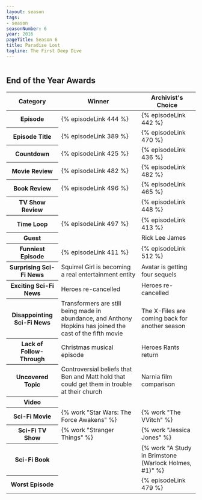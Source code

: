 ```yaml
---
layout: season
tags:
- season
seasonNumber: 6
year: 2016
pageTitle: Season 6
title: Paradise Lost
tagline: The First Deep Dive
---
```


<div class="columns">
<div class="column is-half">

</div>
</div>

<h2>End of the Year Awards</h2>
<table class="table is-striped">
    <thead>
        <tr>
            <th>Category</th>
            <th>Winner</th>
            <th class="archivist">Archivist's Choice</th>
        </tr>
    </thead>
    <tbody>
        <tr>
            <th>Episode</th>
            <td>{% episodeLink 444 %}</td>
            <td>{% episodeLink 442 %}</td>
        </tr>
        <tr>
            <th>Episode Title</th>
            <td>{% episodeLink 389 %}</td>
            <td>{% episodeLink 470 %}</td>
        </tr>
        <tr>
            <th>Countdown</th>
            <td>{% episodeLink 425 %}</td>
            <td>{% episodeLink 436 %}</td>
        </tr>
        <tr>
            <th>Movie Review</th>
            <td>{% episodeLink 482 %}</td>
            <td>{% episodeLink 482 %}</td>
        </tr>
        <tr>
            <th>Book Review</th>
            <td>{% episodeLink 496 %}</td>
            <td>{% episodeLink 465 %}</td>
        </tr>
        <tr>
            <th>TV Show Review</th>
            <td></td>
            <td>{% episodeLink 448 %}</td>
        </tr>
        <tr>
            <th>Time Loop</th>
            <td>{% episodeLink 497 %}</td>
            <td>{% episodeLink 413 %}</td>
        </tr>
        <tr>
            <th>Guest</th>
            <td></td>
            <td>Rick Lee James</td>
        </tr>
        <tr>
            <th>Funniest Episode</th>
            <td>{% episodeLink 411 %}</td>
            <td>{% episodeLink 512 %}</td>
        </tr>
        <tr>
            <th>Surprising Sci-Fi News</th>
            <td>Squirrel Girl is becoming a real entertainment entity</td>
            <td>Avatar is getting four sequels</td>
        </tr>
        <tr>
            <th>Exciting Sci-Fi News</th>
            <td>Heroes re-cancelled</td>
            <td>Heroes re-cancelled</td>
        </tr>
        <tr>
            <th>Disappointing Sci-Fi News</th>
            <td>Transformers are still being made in abundance, and Anthony Hopkins has joined the cast of the fifth movie</td>
            <td>The X-Files are coming back for another season</td>
        </tr>
        <tr>
            <th>Lack of Follow-Through</th>
            <td>Christmas musical episode</td>
            <td>Heroes Rants return</td>
        </tr>
        <tr>
            <th>Uncovered Topic</th>
            <td>Controversial beliefs that Ben and Matt hold that could get them in trouble at their church</td>
            <td>Narnia film comparison</td>
        </tr>
        <tr>
            <th>Video</th>
            <td><a href="https://www.youtube.com/watch?v=mXv5kWkqUsQ"></a></td>
            <td><a href="https://www.youtube.com/watch?v=_SXP4mn0zI0"></a></td>
        </tr>
        <tr>
            <th>Sci-Fi Movie</th>
            <td>{% work "Star Wars: The Force Awakens" %}</td>
            <td>{% work "The VVitch" %}</td>
        </tr>
        <tr>
            <th>Sci-Fi TV Show</th>
            <td>{% work "Stranger Things" %}</td>
            <td>{% work "Jessica Jones" %}</td>
        </tr>
        <tr>
            <th>Sci-Fi Book</th>
            <td></td>
            <td>{% work "A Study in Brimstone (Warlock Holmes, #1)" %}</td>
        </tr>
        <tr>
            <th>Worst Episode</th>
            <td></td>
            <td>{% episodeLink 479 %}</td>
        </tr>
    </tbody>
</table>